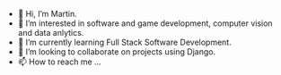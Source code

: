 - 👋 Hi, I’m Martin.
- 👀 I’m interested in software and game development, computer vision and data anlytics. 
- 🌱 I’m currently learning Full Stack Software Development.
- 💞️ I’m looking to collaborate on projects using Django.
- 📫 How to reach me ...

<!---
voidwulf/voidwulf is a ✨ special ✨ repository because its `README.md` (this file) appears on your GitHub profile.
You can click the Preview link to take a look at your changes.
--->
